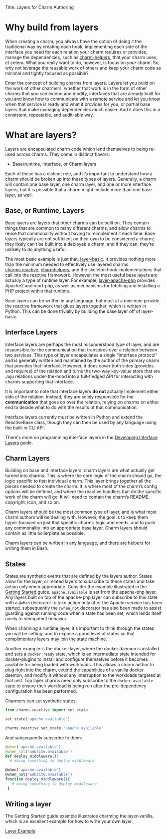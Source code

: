 
 Title: Layers for Charm Authoring

# Why build from layers

When creating a charm, you always have the option of doing it the traditional
way by creating each hook, implementing each side of the interface you need for
each relation your charm requires or provides, manage the dependencies, such as
[charm-helpers](https://pythonhosted.org/charmhelpers/), that your charm uses,
et cetera. What you really want to do, however, is focus on *your* charm. So,
why not leverage the reusable work of others and keep your charm code as minimal
and tightly focused as possible?

Enter the concept of building charms from layers. Layers let you build on the
work of other charmers, whether that work is in the form of other charms that
you can extend and modify, interfaces that are already built for you and know
how to communicate with a remote service and let you know when that service is
ready and what it provides for you, or partial base layers that make managing
dependencies much easier. And it does this in a consistent, repeatable, and
audit-able way.

# What are layers?

Layers are encapsulated charm code which lend themselves to being re-used across
charms. They come in distinct flavors:

- Base/runtime, Interface, or Charm layers

Each of these has a distinct role, and it’s important to understand how a charm
should be broken up into these types of layers. Generally, a charm will contain
one base layer, one charm layer, and one or more interface layers, but it is
possible that a charm might include more than one base layer, as well.

## Base, or Runtime, Layers

Base layers are layers that other charms can be built on. They contain things
that are common to many different charms, and allow charms to reuse that
commonality without having to reimplement it each time. Base layers typically
are not sufficient on their own to be considered a charm; they likely can’t be
built into a deployable charm, and if they can, they’re unlikely to do anything
useful.

The most basic example is just that,
[layer-basic](http://github.com/juju-solutions/layer-basic). It provides nothing
more than the minimum needed to effectively use layered charms:
[charms.reactive](https://pythonhosted.org/charms.reactive/),
[charmhelpers](https://pythonhosted.org/charmhelpers/), and the skeleton hook
implementations that call into the reactive framework. However, the most useful
base layers are actually a type of runtime layer. For example,
[layer-apache-php](https://github.com/johnsca/apache-php) provides Apache2 and
mod-php, as well as mechanisms for fetching and installing a PHP project within
that runtime.

Base layers can be written in any language, but must at a minimum provide the
reactive framework that glues layers together, which is written in Python. This
can be done trivially by building the base layer off of layer-basic.

## Interface Layers

Interface layers are perhaps the most misunderstood type of layer, and are
responsible for the communication that transpires over a relation between two
services. This type of layer encapsulates a single “interface protocol” and is
generally written and maintained by the author of the primary charm that
provides that interface. However, it does cover both sides (provides and
requires) of the relation and turns the two-way key-value store that are Juju
relations under-the-hood into a full-fledged API for interacting with charms
supporting that interface.

It is important to note that interface layers **do not** actually implement
either side of the relation. Instead, they are solely responsible for the
**communication** that goes on over the relation, relying on charms on either
end to decide what to do with the results of that communication.

Interface layers currently must be written in Python and extend the ReactiveBase
class, though they can then be used by any language using the built-in CLI API.

There's more on programming interface layers in the [Developing Interface
Layers](developers-layers-interfaces.html) guide.

## Charm Layers

Building on base and interface layers, charm layers are what actually get turned
into charms. This is where the core logic of the charm should go, the logic
specific to that individual charm. This layer brings together all the pieces
needed to create the charm. It is where most of the charm’s config options will
be defined, and where the reactive handlers that do the specific work of the
charm will go. It will need to contain the charm’s README, copyright, icon, and
so on.

Charm layers should be the most common type of layer, and is what most charm
authors will be dealing with. However, the goal is to keep them hyper-focused on
just that specific charm’s logic and needs, and to push any commonality into an
appropriate base layer. Charm layers should contain as little boilerplate as
possible.

Charm layers can be written in any language, and there are helpers for writing
them in Bash.

## States

States are synthetic events that are defined by the layers author. States allow
for the layer, or related layers to subscribe to these states and take action
only when appropriate. Consider the example illustrated in the [Getting
Started]() guide. `apache.available` is set from the apache-php layer. Any
layers built on top of the apache-php layer can subscribe to this state with a
`@when` decorator to take action only after the Apache service has been started.
subsequently the `@when_not` decorator has also been made to assist guarding
against running code when a state has been set, which lends itself nicely to
idempotent behavior.

When charming a runtime layer, it's important to think through the states you
will be setting, and to expose a good level of states so that complimentary
layers may join the state machine.

Another example is the docker-layer, where the docker daemon is installed and
sets a `docker.ready` state, which is an intermediate state intended for
docker-plugins to install and configure themselves before it becomes available
for being loaded with workloads. This allows a charm author to plug right into
the charm, extend the capabilities of a vanilla docker daemon, and modify it
without any interruption to the workloads targeted at that unit. Top layer
charms need only subscribe to the `docker.available` state to ensure their
workload is being run after the pre-dependency configuration has been performed.

Charmers can set synthetic states:

```python
from charms.reactive import set_state

set_state('apache.available')
```

```bash
charms.reactive set_state 'apache.available'
```

And subsequently subscribe to them:

```python
@when('apache.available')
@when_not('website.available')
def deploy_middleware():
  # doing something to deploy middleware
```

```bash
@when('apache.available')
@when_not('website.available')
function deploy_middleware(){
   # doing something to deploy middleware
 }
```

## Writing a layer

The Getting Started guide example illustrates charming the layer-vanilla, which
is an excellent example for how to write your own layer.

[Layer Example](developer-layer-example.html)
